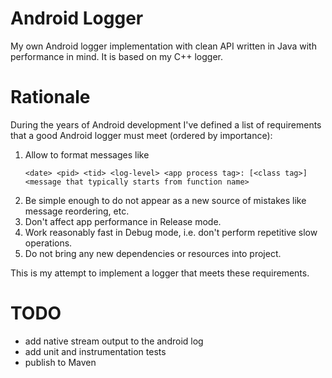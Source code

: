 Android Logger
==============

My own Android logger implementation with clean API written in Java with performance in mind.
It is based on my C++ logger.

# Rationale

During the years of Android development I've defined a list of
requirements that a good Android logger must meet (ordered by importance):
1. Allow to format messages like
   ```
   <date> <pid> <tid> <log-level> <app process tag>: [<class tag>] <message that typically starts from function name>
   ```
2. Be simple enough to do not appear as a new source of mistakes
   like message reordering, etc.
3. Don't affect app performance in Release mode.
4. Work reasonably fast in Debug mode, i.e. don't perform repetitive slow operations.
5. Do not bring any new dependencies or resources into project.

This is my attempt to implement a logger that meets these requirements.

# TODO

 - add native stream output to the android log
 - add unit and instrumentation tests
 - publish to Maven

